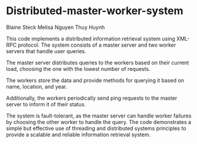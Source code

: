 # Distributed-master-worker-system

Blaine Steck
Melisa Nguyen
Thuy Huynh

This code implements a distributed information retrieval system using XML-RPC protocol. The system consists of a master server and two worker servers that handle user queries. 

The master server distributes queries to the workers based on their current load, choosing the one with the lowest number of requests.

The workers store the data and provide methods for querying it based on name, location, and year. 

Additionally, the workers periodically send ping requests to the master server to inform it of their status. 

The system is fault-tolerant, as the master server can handle worker failures by choosing the other worker to handle the query. The code demonstrates a simple but effective use of threading and distributed systems principles to provide a scalable and reliable information retrieval system.
